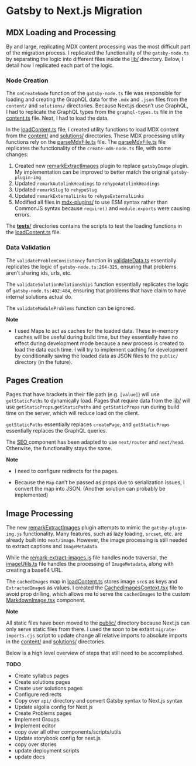 # Gatsby to Next.js Migration

  

## MDX Loading and Processing

  

By and large, replicating MDX content processing was the most difficult part of the migration process. I replicated the functionality of the `gatsby-node.ts` by separating the logic into different files inside the [lib/](“/src/lib”) directory. Below, I detail how I replicated each part of the logic.

  

### Node Creation

  

The `onCreateNode` function of the `gatsby-node.ts` file was responsible for loading and creating the GraphQL data for the `.mdx` and `.json` files from the `content/` and `solutions/` directories. Because Next.js doesn’t use GraphQL, I had to replicate the GraphQL types from the `graphql-types.ts` file in the [content.ts](“/src/types/content.ts”) file. Next, I had to load the data.

  

In the [loadContent.ts](“/src/lib/loadContent.ts”) file, I created utility functions to load MDX content from the [content/](“/content/“) and [solutions/](“/solutions/“) directories. These MDX processing utility functions rely on the [parseMdxFile.ts](“/src/lib/parseMdxFile.ts”) file. The [parseMdxFile.ts](“/src/lib/parseMdxFile.ts”) file replicates the functionality of the `create-xdm-node.ts` file, with some changes:

  

1.  Created new [remarkExtractImages](“/src/mdx-plugins/remark-extract-images”) plugin to replace `gatsbyImage` plugin. My implementation can be improved to better match the original `gatsby-plugin-img`
2.  Updated `remarkAutolinkHeadings` to `rehypeAutolinkHeadings`
3.  Updated `remarkSlug` to `rehypeSlug`
4.  Updated `remarkExternalLinks` to `rehypeExternalLinks`
5.  Modified all files in [mdx-plugins/](/src/mdx-plugins/) to use ESM syntax rather than CommonJS syntax because `require()` and `module.exports` were causing errors.



The [__tests__/](“src/lib/__tests__”) directories contains the scripts to test the loading functions in the [loadContent.ts](“/src/lib/loadContent.ts”) file.

  

### Data Validation

  

The `validateProblemConsistency` function in [validateData.ts](“src/lib/validateData.ts”) essentially replicates the logic of `gatsby-node.ts:264-325`, ensuring that problems aren’t sharing ids, urls, etc.

  

The `validateSolutionRelationships` function essentially replicates the logic of `gatsby-node.ts:402:484`, ensuring that problems that have claim to have internal solutions actual do.

  

The `validateModuleProblems` function can be ignored.

  

**Note**

  

-   I used Maps to act as caches for the loaded data. These in-memory caches will be useful during build time, but they essentially have no effect during development mode because a new process is created to load the data each time. I will try to implement caching for development by conditionally saving the loaded data as JSON files to the `public/` directory (in the future).

  

## Pages Creation

  

Pages that have brackets in their file path (e.g. `[value]`) will use `getStaticPaths` to dynamically load. Pages that require data from the [lib/](“/src/lib”) will use `getStaticProps`.`getStaticPaths` and `getStaticProps` run during build time on the server, which will reduce load on the client.

  

`getStaticPaths` essentially replaces `createPage`, and `getStaticProps` essentially replaces the GraphQL queries.

  

The [SEO ](“src/components/seo.tsx”) component has been adapted to use `next/router` and `next/head`. Otherwise, the functionality stays the same.

  

**Note**

  

-   I need to configure redirects for the pages.

  

-   Because the `Map` can’t be passed as props due to serialization issues, I convert the map into JSON. (Another solution can probably be implemented)

  

## Image Processing

  

The new [remarkExtractImages](“/src/mdx-plugins/remark-extract-images”) plugin attempts to mimic the `gatsby-plugin-img.js` functionality. Many features, such as lazy loading, `srcset`, etc. are already built into `next/image`. However, the image processing is still needed to extract captions and `ImageMetadata`. 



While the  [remark-extract-images.js](“/src/mdx-plugins/remark-extract-images.js”) file handles node traversal, the [imageUtils.ts](“src/lib/imageUtils.ts”) file handles the processing of `ImageMetadata`, along with creating a base64 URL. 



The `cachedImages` map in [loadContent.ts](“/src/lib/loadContent.ts”) stores image `src`s as keys and `ExtractedImage`s as values. I created the [CachedImagesContext.tsx](“/src/context/CachedImagesContext.tsx”) file to avoid prop drilling, which allows me to serve the `cachedImages` to the custom [MarkdownImage.tsx](“/src/components/markdown/MarkdownImage.ts“) component. 


  

**Note**

  

All static files have been moved to the [public/](“/public/“) directory because Next.js can only serve static files from there. I used the soon to be extant `migrate-imports.cjs` script to update change all relative imports to absolute imports in the [content/](“/content/“) and [solutions/](“/solutions/) directories.

  
Below is a high level overview of steps that still need to be accomplished.

**TODO**

-   Create syllabus pages
-   Create solutions pages
-   Create user solutions pages
-   Configure redirects
-   Copy over `api/` directory and convert Gatsby syntax to Next.js syntax
-   Update algolia config for Next.js
-   Create Problems pages
-   Implement Groups
-   Implement editor
-   copy over all other components/scripts/utils
-   Update storybook config for next.js
-   copy over stories
-   update deployment scripts
-   update docs
